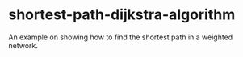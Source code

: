 # shortest-path-dijkstra-algorithm
An example on showing how to find the shortest path in a weighted network.
